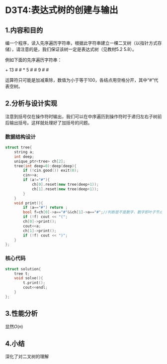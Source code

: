# D3T4:表达式树的创建与输出

## 1.内容和目的 

编一个程序，读入先序遍历字符串，根据此字符串建立一棵二叉树（以指针方式存储），请注意的是，我们保证该树一定是表达式树（见教材5.2 5.8）。

例如下面的先序遍历字符串：

\+ 13 # # * 5 # # 9 # #

运算符只可能是加减乘除，数值为小于等于100，各结点用空格分开，其中“#”代表空树。

## 2.分析与设计实现

注意到括号仅在操作符时输出，我们可以在中序遍历到操作符时于递归左右子树前后输出括号。这样就处理好了加括号的问题。

### 数据结构设计

```cpp
struct tree{
	string a;
	int deep;
	unique_ptr<tree> ch[2];
	tree(int deep=0):deep(deep){
		if (!cin.good()) exit(0);
		cin>>a;
		if (a!="#"){
			ch[0].reset(new tree(deep+1));
			ch[1].reset(new tree(deep+1));
		}
	}
	void print(){
		if (a=="#") return ;
		bool f=ch[0]->a=="#"&&ch[1]->a=="#";//判断是不是数字，数字即叶子节点，叶子节点即左右子树都是#
		if (!f) cout << "(";
		ch[0]->print();
		cout<<a;
		ch[1]->print();
		if (!f) cout << ")";
	}
};
```

### 核心代码

```cpp
struct solution{
	tree t;
	void solve(){
		t.print();
		cout<<endl;
	} 
};
```
## 3.性能分析

显然$O(n)$

## 4.小结

深化了对二叉树的理解

